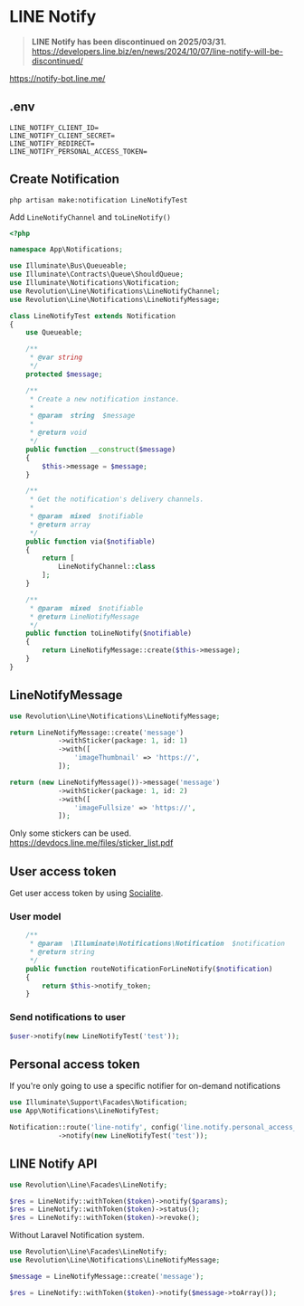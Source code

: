 # LINE Notify

> **LINE Notify has been discontinued on 2025/03/31.**
> https://developers.line.biz/en/news/2024/10/07/line-notify-will-be-discontinued/


https://notify-bot.line.me/

## .env
```
LINE_NOTIFY_CLIENT_ID=
LINE_NOTIFY_CLIENT_SECRET=
LINE_NOTIFY_REDIRECT=
LINE_NOTIFY_PERSONAL_ACCESS_TOKEN=
```

## Create Notification
```
php artisan make:notification LineNotifyTest
```

Add `LineNotifyChannel` and `toLineNotify()`

```php
<?php

namespace App\Notifications;

use Illuminate\Bus\Queueable;
use Illuminate\Contracts\Queue\ShouldQueue;
use Illuminate\Notifications\Notification;
use Revolution\Line\Notifications\LineNotifyChannel;
use Revolution\Line\Notifications\LineNotifyMessage;

class LineNotifyTest extends Notification
{
    use Queueable;

    /**
     * @var string
     */
    protected $message;

    /**
     * Create a new notification instance.
     *
     * @param  string  $message
     *
     * @return void
     */
    public function __construct($message)
    {
        $this->message = $message;
    }

    /**
     * Get the notification's delivery channels.
     *
     * @param  mixed  $notifiable
     * @return array
     */
    public function via($notifiable)
    {
        return [
            LineNotifyChannel::class
        ];
    }

    /**
     * @param  mixed  $notifiable
     * @return LineNotifyMessage
     */
    public function toLineNotify($notifiable)
    {
        return LineNotifyMessage::create($this->message);
    }
}
```

## LineNotifyMessage

```php
use Revolution\Line\Notifications\LineNotifyMessage;

return LineNotifyMessage::create('message')
            ->withSticker(package: 1, id: 1)
            ->with([
                'imageThumbnail' => 'https://',
            ]);
```

```php
return (new LineNotifyMessage())->message('message')
            ->withSticker(package: 1, id: 2)
            ->with([
                'imageFullsize' => 'https://',
            ]);
```

Only some stickers can be used.  
https://devdocs.line.me/files/sticker_list.pdf

## User access token

Get user access token by using [Socialite](./socialite.md).

### User model
```php
    /**
     * @param  \Illuminate\Notifications\Notification  $notification
     * @return string
     */
    public function routeNotificationForLineNotify($notification)
    {
        return $this->notify_token;
    }
```

### Send notifications to user
```php
$user->notify(new LineNotifyTest('test'));
```

## Personal access token
If you're only going to use a specific notifier for on-demand notifications

```php
use Illuminate\Support\Facades\Notification;
use App\Notifications\LineNotifyTest;

Notification::route('line-notify', config('line.notify.personal_access_token'))
            ->notify(new LineNotifyTest('test'));
```

## LINE Notify API
```php
use Revolution\Line\Facades\LineNotify;

$res = LineNotify::withToken($token)->notify($params);
$res = LineNotify::withToken($token)->status();
$res = LineNotify::withToken($token)->revoke();
```

Without Laravel Notification system.
```php
use Revolution\Line\Facades\LineNotify;
use Revolution\Line\Notifications\LineNotifyMessage;

$message = LineNotifyMessage::create('message');

$res = LineNotify::withToken($token)->notify($message->toArray());
```
